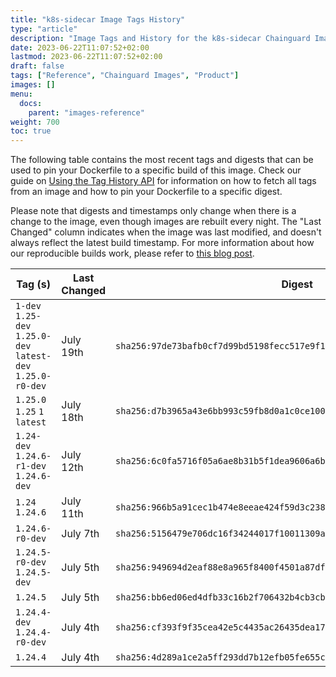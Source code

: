 ```yaml
---
title: "k8s-sidecar Image Tags History"
type: "article"
description: "Image Tags and History for the k8s-sidecar Chainguard Image"
date: 2023-06-22T11:07:52+02:00
lastmod: 2023-06-22T11:07:52+02:00
draft: false
tags: ["Reference", "Chainguard Images", "Product"]
images: []
menu:
  docs:
    parent: "images-reference"
weight: 700
toc: true
---
```


The following table contains the most recent tags and digests that can be used to pin your Dockerfile to a specific build of this image. Check our guide on [Using the Tag History API](/chainguard/chainguard-images/using-the-tag-history-api/) for information on how to fetch all tags from an image and how to pin your Dockerfile to a specific digest.

Please note that digests and timestamps only change when there is a change to the image, even though images are rebuilt every night. The "Last Changed" column indicates when the image was last modified, and doesn't always reflect the latest build timestamp. For more information about how our reproducible builds work, please refer to [this blog post](https://www.chainguard.dev/unchained/reproducing-chainguards-reproducible-image-builds).

| Tag (s)                                                       | Last Changed | Digest                                                                    |
|---------------------------------------------------------------|--------------|---------------------------------------------------------------------------|
|  `1-dev` `1.25-dev` `1.25.0-dev` `latest-dev` `1.25.0-r0-dev` | July 19th    | `sha256:97de73bafb0cf7d99bd5198fecc517e9f1baa2cc5241587eaa64da125bf937b5` |
|  `1.25.0` `1.25` `1` `latest`                                 | July 18th    | `sha256:d7b3965a43e6bb993c59fb8d0a1c0ce100f674f84bb790503e15248a8e7ec0fe` |
|  `1.24-dev` `1.24.6-r1-dev` `1.24.6-dev`                      | July 12th    | `sha256:6c0fa5716f05a6ae8b31b5f1dea9606a6bed1f1ebb6dff35f9bf0e4498d487c0` |
|  `1.24` `1.24.6`                                              | July 11th    | `sha256:966b5a91cec1b474e8eeae424f59d3c238ad6c8a94e11ca11ebf404bbc0b5ddf` |
|  `1.24.6-r0-dev`                                              | July 7th     | `sha256:5156479e706dc16f34244017f10011309a03abfbf63defdf2cd56c31910fdd9a` |
|  `1.24.5-r0-dev` `1.24.5-dev`                                 | July 5th     | `sha256:949694d2eaf88e8a965f8400f4501a87df5dd19fdfde03f0e47fbc010c9f20df` |
|  `1.24.5`                                                     | July 5th     | `sha256:bb6ed06ed4dfb33c16b2f706432b4cb3cbdde9483a98b6afba8e6574c0ce4470` |
|  `1.24.4-dev` `1.24.4-r0-dev`                                 | July 4th     | `sha256:cf393f9f35cea42e5c4435ac26435dea17fbbb3634b63b009079f91b8de77f96` |
|  `1.24.4`                                                     | July 4th     | `sha256:4d289a1ce2a5ff293dd7b12efb05fe655cbae1618a436b964ca7914141e747ac` |
